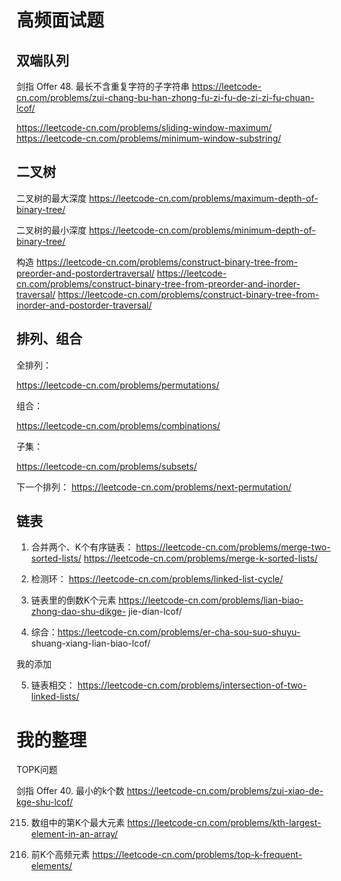 # 高频面试题

## 双端队列

剑指 Offer 48. 最长不含重复字符的子字符串
https://leetcode-cn.com/problems/zui-chang-bu-han-zhong-fu-zi-fu-de-zi-zi-fu-chuan-lcof/

https://leetcode-cn.com/problems/sliding-window-maximum/
https://leetcode-cn.com/problems/minimum-window-substring/

## 二叉树

二叉树的最大深度
https://leetcode-cn.com/problems/maximum-depth-of-binary-tree/

二叉树的最小深度
https://leetcode-cn.com/problems/minimum-depth-of-binary-tree/


构造
https://leetcode-cn.com/problems/construct-binary-tree-from-preorder-and-postordertraversal/
https://leetcode-cn.com/problems/construct-binary-tree-from-preorder-and-inorder-traversal/
https://leetcode-cn.com/problems/construct-binary-tree-from-inorder-and-postorder-traversal/

## 排列、组合

全排列：

https://leetcode-cn.com/problems/permutations/

组合：

https://leetcode-cn.com/problems/combinations/

子集：

https://leetcode-cn.com/problems/subsets/

下⼀个排列：
https://leetcode-cn.com/problems/next-permutation/


## 链表

1. 合并两个、K个有序链表：
https://leetcode-cn.com/problems/merge-two-sorted-lists/
https://leetcode-cn.com/problems/merge-k-sorted-lists/

2. 检测环：
https://leetcode-cn.com/problems/linked-list-cycle/

3. 链表⾥的倒数K个元素
https://leetcode-cn.com/problems/lian-biao-zhong-dao-shu-dikge-
jie-dian-lcof/

4. 综合：https://leetcode-cn.com/problems/er-cha-sou-suo-shuyu-
shuang-xiang-lian-biao-lcof/

我的添加

5. 链表相交：
https://leetcode-cn.com/problems/intersection-of-two-linked-lists/


# 我的整理

TOPK问题

剑指 Offer 40. 最小的k个数
https://leetcode-cn.com/problems/zui-xiao-de-kge-shu-lcof/


215. 数组中的第K个最大元素
https://leetcode-cn.com/problems/kth-largest-element-in-an-array/

347. 前K个高频元素
https://leetcode-cn.com/problems/top-k-frequent-elements/

